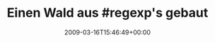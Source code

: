 ---
retweeted: false
source: <a href="http://twitter.com" rel="nofollow">Twitter Web Client</a>
entities:
  hashtags:
  - text: regexp
    indices:
    - '15'
    - '22'
  symbols: []
  user_mentions: []
  urls: []
display_text_range:
- '0'
- '85'
favorite_count: '0'
id_str: '1336859450'
truncated: false
retweet_count: '0'
id: '1336859450'
created_at: Mon Mar 16 15:46:49 +0000 2009
favorited: false
full_text: 'Einen Wald aus #regexp''s gebaut. Nun warten bis sich die ersten chars
  drin verlaufen.'
lang: de
tags:
- regexp
- pesos:twitter
date: '2009-03-16T15:46:49+00:00'
src: https://twitter.com/bascht/status/1336859450
original_url: https://twitter.com/bascht/status/1336859450
type: twitter_tweet
text: 'Einen Wald aus #regexp''s gebaut. Nun warten bis sich die ersten chars drin
  verlaufen.'
title: 'Einen Wald aus #regexp''s gebaut'

---